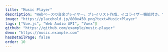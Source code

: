 ```yaml
---
title: "Music Player"
description: "Webベースの音楽プレイヤー。プレイリスト作成、イコライザー機能付き。"
image: "https://placehold.jp/800x450.png?text=Music+Player"
tags: ["Vue.js", "Web Audio API", "Vuex"]
github: "https://github.com/example/music-player"
demo: "https://music.example.com"
hasDetailPage: false
order: 10
---
```

